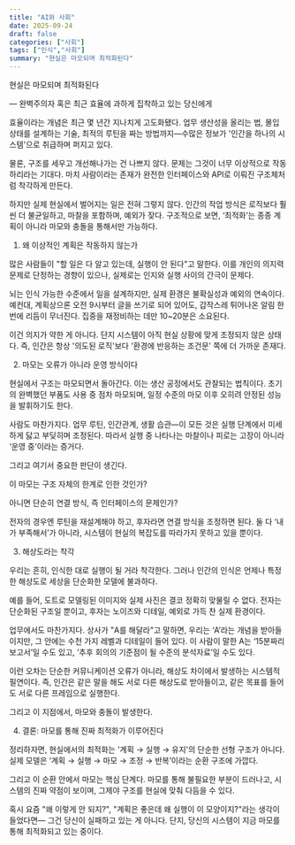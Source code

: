 ```yaml
---
title: "AI와 사회"
date: 2025-09-24
draft: false
categories: ["사회"]
tags: ["인식","사회"]
summary: "현실은 마모되며 최적화된다"
---
```


현실은 마모되며 최적화된다

— 완벽주의자 혹은 최근 효율에 과하게 집착하고 있는 당신에게

효율이라는 개념은 최근 몇 년간 지나치게 고도화됐다.
업무 생산성을 올리는 법, 몰입 상태를 설계하는 기술, 최적의 루틴을 짜는 방법까지—수많은 정보가 '인간을 하나의 시스템'으로 취급하며 퍼지고 있다.

물론, 구조를 세우고 개선해나가는 건 나쁘지 않다. 문제는 그것이 너무 이상적으로 작동하리라는 기대다. 마치 사람이라는 존재가 완전한 인터페이스와 API로 이뤄진 구조체처럼 착각하게 만든다.

하지만 실제 현실에서 벌어지는 일은 전혀 그렇지 않다.
인간의 작업 방식은 로직보다 훨씬 더 불균일하고, 마찰을 포함하며, 예외가 잦다. 구조적으로 보면, ‘최적화’는 종종 계획이 아니라 마모와 충돌을 통해서만 가능하다.

1. 왜 이상적인 계획은 작동하지 않는가

많은 사람들이 "할 일은 다 알고 있는데, 실행이 안 된다"고 말한다.
이를 개인의 의지력 문제로 단정하는 경향이 있으나, 실제로는 인지와 실행 사이의 간극이 문제다.

뇌는 인식 가능한 수준에서 일을 설계하지만, 실제 환경은 불확실성과 예외의 연속이다.
예컨대, 계획상으론 오전 9시부터 글을 쓰기로 되어 있어도, 갑작스레 튀어나온 알림 한 번에 리듬이 무너진다. 집중을 재정비하는 데만 10~20분은 소요된다.

이건 의지가 약한 게 아니다. 단지 시스템이 아직 현실 상황에 맞게 조정되지 않은 상태다.
즉, 인간은 항상 '의도된 로직'보다 '환경에 반응하는 조건문' 쪽에 더 가까운 존재다.

2. 마모는 오류가 아니라 운영 방식이다

현실에서 구조는 마모되면서 돌아간다.
이는 생산 공정에서도 관찰되는 법칙이다. 초기의 완벽했던 부품도 사용 중 점차 마모되며, 일정 수준의 마모 이후 오히려 안정된 성능을 발휘하기도 한다.

사람도 마찬가지다.
업무 루틴, 인간관계, 생활 습관—이 모든 것은 실행 단계에서 미세하게 닳고 부딪히며 조정된다.
따라서 실행 중 나타나는 마찰이나 피로는 고장이 아니라 ‘운영 중’이라는 증거다.

그리고 여기서 중요한 판단이 생긴다.

이 마모는 구조 자체의 한계로 인한 것인가?

아니면 단순히 연결 방식, 즉 인터페이스의 문제인가?

전자의 경우엔 루틴을 재설계해야 하고, 후자라면 연결 방식을 조정하면 된다.
둘 다 ‘내가 부족해서’가 아니라, 시스템이 현실의 복잡도를 따라가지 못하고 있을 뿐이다.

3. 해상도라는 착각

우리는 흔히, 인식한 대로 실행이 될 거라 착각한다.
그러나 인간의 인식은 언제나 특정한 해상도로 세상을 단순화한 모델에 불과하다.

예를 들어, 도트로 모델링된 이미지와 실제 사진은 결코 정확히 맞물릴 수 없다.
전자는 단순화된 구조일 뿐이고, 후자는 노이즈와 디테일, 예외로 가득 찬 실제 환경이다.

업무에서도 마찬가지다.
상사가 "A를 해달라"고 말하면, 우리는 ‘A’라는 개념을 받아들이지만, 그 안에는 수천 가지 레벨과 디테일이 들어 있다.
이 사람이 말한 A는 ‘15분짜리 보고서’일 수도 있고, ‘추후 회의의 기준점이 될 수준의 분석자료’일 수도 있다.

이런 오차는 단순한 커뮤니케이션 오류가 아니라, 해상도 차이에서 발생하는 시스템적 필연이다.
즉, 인간은 같은 말을 해도 서로 다른 해상도로 받아들이고, 같은 목표를 들어도 서로 다른 프레임으로 실행한다.

그리고 이 지점에서, 마모와 충돌이 발생한다.

4. 결론: 마모를 통해 진짜 최적화가 이루어진다

정리하자면, 현실에서의 최적화는 '계획 → 실행 → 유지'의 단순한 선형 구조가 아니다.
실제 모델은 ‘계획 → 실행 → 마모 → 조정 → 반복’이라는 순환 구조에 가깝다.

그리고 이 순환 안에서 마모는 핵심 단계다.
마모를 통해 불필요한 부분이 드러나고, 시스템의 진짜 약점이 보이며, 그제야 구조를 현실에 맞춰 다듬을 수 있다.

혹시 요즘 "왜 이렇게 안 되지?", "계획은 좋은데 왜 실행이 이 모양이지?"라는 생각이 들었다면—
그건 당신이 실패하고 있는 게 아니다.
단지, 당신의 시스템이 지금 마모를 통해 최적화되고 있는 중이다.